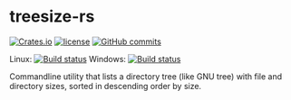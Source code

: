 # treesize-rs

[![Crates.io](https://img.shields.io/crates/v/treesize.svg?maxAge=2592000?style=plastic)](https://crates.io/crates/treesize) [![license](https://img.shields.io/crates/l/treesize.svg?maxAge=2592000?style=plastic)](https://github.com/melak47/treesize-rs/blob/master/LICENSE) [![GitHub commits](https://img.shields.io/github/commits-since/melak47/treesize-rs/v0.2.0.svg?maxAge=2592000?style=plastic)](https://github.com/melak47/treesize-rs)

Linux: [![Build status](https://img.shields.io/travis/melak47/treesize-rs/master.svg?maxAge=2592000?style=plastic)](https://travis-ci.org/melak47/treesize-rs)
Windows: [![Build status](https://ci.appveyor.com/api/projects/status/3as532ws1ib9re2x/branch/master?svg=true)](https://ci.appveyor.com/project/melak47/treesize-rs/branch/master)

Commandline utility that lists a directory tree (like GNU tree) with file and directory sizes, sorted in descending order by size.
